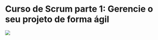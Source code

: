# Curso de Scrum parte 1: Gerencie o seu projeto de forma ágil

![](https://www.alura.com.br/assets/api/share/curso-scrum-parte-1.png)

